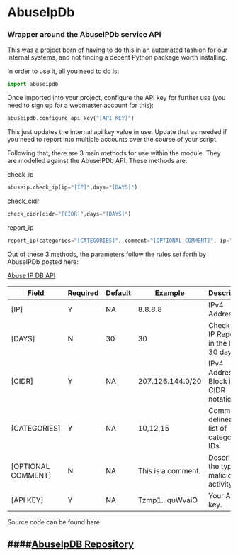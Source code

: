 # AbuseIpDb
### Wrapper around the AbuseIPDb service API

This was a project born of having to do this in an automated fashion for our
internal systems, and not finding a decent Python package worth installing.

In order to use it, all you need to do is:

```python
import abuseipdb
```
Once imported into your project, configure the API key for further use (you
need to sign up for a webmaster account for this):

```python
abuseipdb.configure_api_key("[API KEY]")
```
This just updates the internal api key value in use.  Update that as needed if
you need to report into multiple accounts over the course of your script.

Following that, there are 3 main methods for use within the module.  They are
modelled  against the AbuseIPDb API.  These methods are:

check_ip
```python
abuseip.check_ip(ip="[IP]",days="[DAYS]")
```

check_cidr
```python
check_cidr(cidr="[CIDR]",days="[DAYS]")
```

report_ip
```python
report_ip(categories="[CATEGORIES]", comment="[OPTIONAL COMMENT]", ip="[IP]")
```
Out of these 3 methods, the parameters follow the rules set forth by AbuseIPDb
posted here:

[Abuse IP DB API](https://www.abuseipdb.com/api.html "Abuse IP DB API")

| Field              | Required  | Default      | Example      | Description  |
| ------------------ | --------- | ------------ | ------------ | ------------ |
| [IP]               |  Y  |  NA  | 8.8.8.8            | IPv4 Address  |
| [DAYS]             |  N  |  30  | 30                 | Check for IP Reports in the last 30 days.  |
| [CIDR]             |  Y  |  NA  | 207.126.144.0/20   | IPv4 Address Block in CIDR notation |
| [CATEGORIES]       |  Y  |  NA  | 10,12,15           | Comma delineated list of category IDs  |
| [OPTIONAL COMMENT] |  N  |  NA  | This is a comment. |  Describe the type of malicious activity |
| [API KEY]          |  Y  |  NA  | Tzmp1...quWvaiO    | Your API key.  |


Source code can be found here:

####[AbuseIpDB Repository](https://github.com/vsecades/AbuseIpDb "AbuseIpDB Repository")
----
